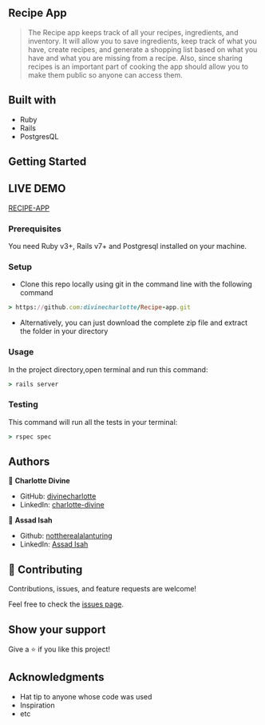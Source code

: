 ## Recipe App
> The Recipe app keeps track of all your recipes, ingredients, and inventory. It will allow you to save ingredients, keep track of what you have, create recipes, and generate a shopping list based on what you have and what you are missing from a recipe. Also, since sharing recipes is an important part of cooking the app should allow you to make them public so anyone can access them.

## Built with
- Ruby
- Rails
- PostgresQL

## Getting Started

## LIVE DEMO 
[RECIPE-APP](https://sheltered-sierra-58004.herokuapp.com/)

### Prerequisites
You need Ruby v3+, Rails v7+ and Postgresql installed on your machine.

### Setup

- Clone this repo locally using git in the command line with the following command
```ruby
> https://github.com:divinecharlotte/Recipe-app.git
```
- Alternatively, you can just download the complete zip file and extract the folder in your directory

### Usage

In the project directory,open terminal and run this command:

```ruby
> rails server
```

### Testing
This command will run all the tests in your terminal:

  ```ruby
  > rspec spec
  ```
  
## Authors

👤 **Charlotte Divine**

- GitHub: [divinecharlotte](https://github.com/divinecharlotte)
- LinkedIn: [charlotte-divine](https://www.linkedin.com/in/charlotte-divine-dusenge/)

👤 **Assad Isah**

- Github: [nottherealalanturing](https://github.com/nottherealalanturing)
- LinkedIn: [Assad Isah](https://linkedin.com/in/assadisah)

## 🤝 Contributing

Contributions, issues, and feature requests are welcome!

Feel free to check the [issues page](../../issues/).

## Show your support

Give a ⭐️ if you like this project!

## Acknowledgments

- Hat tip to anyone whose code was used
- Inspiration
- etc